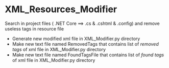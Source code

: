 # XML_Resources_Modifier
Search in project files ( .NET Core  ==> .cs &amp; .cshtml &amp; .config) and remove useless tags in resource file

- Generate new modified xml file in XML_Modifier.py directory
- Make new text file named RemovedTags that contains list of _removed tags_ of xml file in XML_Modifier.py directory
- Make new text file named FoundTagsFile that contains list of _found tags_ of xml file in XML_Modifier.py directory
